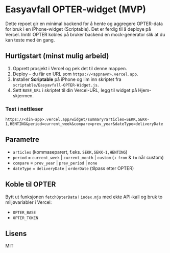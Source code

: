 # Easyavfall OPTER-widget (MVP)

Dette repoet gir en minimal backend for å hente og aggregere OPTER-data for bruk i en iPhone-widget (Scriptable).
Det er ferdig til å deploye på Vercel. Inntil OPTER kobles på bruker backend en mock-generator slik at du kan teste med én gang.

## Hurtigstart (minst mulig arbeid)
1. Opprett prosjekt i Vercel og pek det til denne mappen.
2. Deploy – du får en URL som `https://<appnavn>.vercel.app`.
3. Installer **Scriptable** på iPhone og lim inn skriptet fra `scriptable/Easyavfall-OPTER-Widget.js`.
4. Sett `BASE_URL` i skriptet til din Vercel-URL, legg til widget på Hjem-skjermen.

### Test i nettleser
```
https://<din-app>.vercel.app/widget/summary?articles=SEKK,SEKK-1,HENTING&period=current_week&compare=prev_year&dateType=deliveryDate
```

## Parametre
- `articles` (kommaseparert, f.eks. `SEKK,SEKK-1,HENTING`)
- `period` = `current_week` | `current_month` | `custom` (+ `from` & `to` når custom)
- `compare` = `prev_year` | `prev_period` | `none`
- `dateType` = `deliveryDate` | `orderDate` (tilpass etter OPTER)

## Koble til OPTER
Bytt ut funksjonen `fetchOpterData` i `index.mjs` med ekte API-kall og bruk to miljøvariabler i Vercel:
- `OPTER_BASE`
- `OPTER_TOKEN`

## Lisens
MIT
